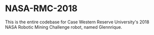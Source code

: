 # NASA-RMC-2018
This is the entire codebase for Case Western Reserve University's 2018 NASA Robotic Mining Challenge robot, named Glennrique.
